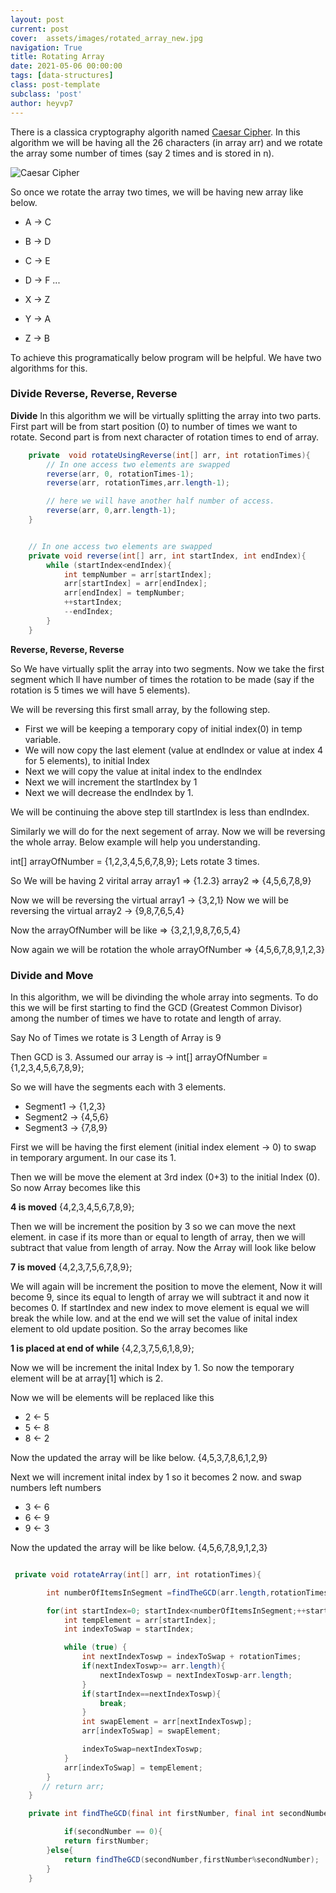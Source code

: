 ```yaml
---
layout: post
current: post
cover:  assets/images/rotated_array_new.jpg
navigation: True
title: Rotating Array
date: 2021-05-06 00:00:00
tags: [data-structures]
class: post-template
subclass: 'post'
author: heyvp7
---
```


There is a classica cryptography algorith named [Caesar Cipher](https://en.wikipedia.org/wiki/Caesar_cipher). In this algorithm we will be having all the 26 characters (in array arr) and we rotate the array some number of times (say 2 times and is stored in n).

![Caesar Cipher](https://iamvp7.github.io/assets/images/rotated_array_new.jpg)

So once we rotate the array two times, we will be having new array like below.

- A -> C
- B -> D
- C -> E
- D -> F
...

- X -> Z
- Y -> A
- Z -> B

To achieve this programatically below program will be helpful. We have two algorithms for this. 

### Divide Reverse, Reverse, Reverse

**Divide**
In this algorithm we will be virtually splitting the array into two parts. First part will be from start position (0) to number of times we want to rotate. Second part is from next character of rotation times to end of array.

```java
    private  void rotateUsingReverse(int[] arr, int rotationTimes){
        // In one access two elements are swapped
        reverse(arr, 0, rotationTimes-1);
        reverse(arr, rotationTimes,arr.length-1);

        // here we will have another half number of access.
        reverse(arr, 0,arr.length-1);
    }


    // In one access two elements are swapped
    private void reverse(int[] arr, int startIndex, int endIndex){
        while (startIndex<endIndex){
            int tempNumber = arr[startIndex];
            arr[startIndex] = arr[endIndex];
            arr[endIndex] = tempNumber;
            ++startIndex;
            --endIndex;
        }
    }
 ```
 **Reverse, Reverse, Reverse**
 
 So We have virtually split the array into two segments. Now we take the first segment which ll have number of times the rotation to be made (say if the rotation is 5 times we will have 5 elements).
 
 We will be reversing this first small array,  by the following step.
 
 - First we will be keeping a temporary copy of initial index(0) in temp variable.
 - We will now copy the last element (value at endIndex or value at index 4 for 5 elements), to initial Index
 - Next we will copy the value at inital index to the endIndex
 - Next we will increment the startIndex by 1
 - Next we will decrease the endIndex by 1.

We will be continuing the above step till startIndex is less than endIndex.

Similarly we will do for the next segement of array.  Now we will be reversing the whole array.  Below example will help you understanding.

int[] arrayOfNumber = {1,2,3,4,5,6,7,8,9};
Lets rotate 3 times.

So We will be having 2 virital array
array1 => {1.2.3}
array2 => {4,5,6,7,8,9}

Now we will be reversing the virtual array1 -> {3,2,1}
Now we will be reversing the virtual array2 -> {9,8,7,6,5,4}

Now the arrayOfNumber will be like => {3,2,1,9,8,7,6,5,4}

Now again we will be rotation the whole arrayOfNumber => {4,5,6,7,8,9,1,2,3}


### Divide and Move

In this algorithm, we will be divinding the whole array into segments. To do this we will be first starting to find the GCD (Greatest Common Divisor) among the number of times we have to rotate and length of array.

Say No of Times we rotate is 3
Length of Array is 9

Then GCD is 3.
Assumed our array is -> int[] arrayOfNumber = {1,2,3,4,5,6,7,8,9};

So we will have the segments each with 3 elements. 

- Segment1 -> {1,2,3}
- Segment2 -> {4,5,6}
- Segment3 -> {7,8,9}

First we will be having the first element (initial index element -> 0) to swap in temporary argument. In our case its 1.

Then we will be move the element at 3rd index (0+3) to the initial Index (0). So now Array becomes like this

**4 is moved**
{4,2,3,4,5,6,7,8,9};

Then we will be increment the position by 3 so we can move the next element. in case if its more than or equal to length of array, then we will subtract that value from length of array. Now the Array will look like below

**7 is moved**
{4,2,3,7,5,6,7,8,9};

We will again will be increment the position to move the element, Now it will become 9, since its equal to length of array we will subtract it and now it becomes 0.  If startIndex and new index to move element is equal we will break the while low.  and at the end we will set the value of inital index element to old update position. So the array becomes like 

**1 is placed at end of while**
{4,2,3,7,5,6,1,8,9};

Now we will be increment the inital Index by 1. 
So now the temporary element will be at array[1]  which is 2. 

Now we will be elements will be replaced like this

- 2 <- 5
- 5 <- 8
- 8 <- 2

Now the updated the array will be like below.
{4,5,3,7,8,6,1,2,9}

Next we will increment inital index by 1 so it becomes 2 now. and swap numbers left numbers

- 3 <- 6
- 6 <- 9
- 9 <- 3

Now the updated the array will be like below.
{4,5,6,7,8,9,1,2,3}


```java

 private void rotateArray(int[] arr, int rotationTimes){

        int numberOfItemsInSegment =findTheGCD(arr.length,rotationTimes);

        for(int startIndex=0; startIndex<numberOfItemsInSegment;++startIndex){
            int tempElement = arr[startIndex];
            int indexToSwap = startIndex;

            while (true) {
                int nextIndexToswp = indexToSwap + rotationTimes;
                if(nextIndexToswp>= arr.length){
                    nextIndexToswp = nextIndexToswp-arr.length;
                }
                if(startIndex==nextIndexToswp){
                    break;
                }
                int swapElement = arr[nextIndexToswp];
                arr[indexToSwap] = swapElement;

                indexToSwap=nextIndexToswp;
            }
            arr[indexToSwap] = tempElement;
        }
       // return arr;
    }

    private int findTheGCD(final int firstNumber, final int secondNumber){

            if(secondNumber == 0){
            return firstNumber;
        }else{
            return findTheGCD(secondNumber,firstNumber%secondNumber);
        }
    }
```
 

